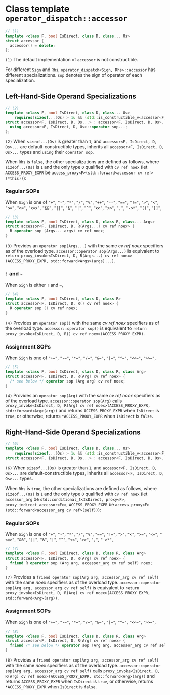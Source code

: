 # Class template `operator_dispatch::accessor`

```cpp
// (1)
template <class F, bool IsDirect, class D, class... Os>
struct accessor {
  accessor() = delete;
};
```

`(1)` The default implementation of `accessor` is not constructible.

For different `Sign` and `Rhs`, `operator_dispatch<Sign, Rhs>::accessor` has different specializations. `sop` denotes the sign of operator of each specialization.

## Left-Hand-Side Operand Specializations

```cpp
// (2)
template <class F, bool IsDirect, class D, class... Os>
    requires(sizeof...(Os) > 1u && (std::is_constructible_v<accessor<F, IsDirect, D, Os>> && ...))
struct accessor<F, IsDirect, D, Os...> : accessor<F, IsDirect, D, Os>... {
  using accessor<F, IsDirect, D, Os>::operator sop...;
};
```

`(2)` When `sizeof...(Os)` is greater than `1`, and `accessor<F, IsDirect, D, Os>...` are default-constructible types, inherits all `accessor<F, IsDirect, D, Os>...` types and `using` their `operator sop`.

When `Rhs` is `false`, the other specializations are defined as follows, where `sizeof...(Os)` is `1` and the only type `O` qualified with `cv ref noex` (let `ACCESS_PROXY_EXPR` be `access_proxy<F>(std::forward<accessor cv ref>(*this))`):

### Regular SOPs

When `Sign` is one of `"+"`, `"-"`, `"*"`, `"/"`, `"%"`, `"++"`, `"--"`, `"=="`, `"!="`, `">"`, `"<"`, `">="`, `"<="`, `"<=>"`, `"&&"`, `"||"`, `"&"`, `"|"`, `"^"`, `"<<"`, `">>"`, `","`, `"->*"`, `"()"`, `"[]"`,

```cpp
// (3)
template <class F, bool IsDirect, class D, class R, class... Args>
struct accessor<F, IsDirect, D, R(Args...) cv ref noex> {
  R operator sop (Args... args) cv ref noex;
}
```

`(3)` Provides an `operator sop(Args...)` with the same *cv ref noex* specifiers as of the overload type. `accessor::operator sop(Args...)` is equivalent to `return proxy_invoke<IsDirect, D, R(Args...) cv ref noex>(ACCESS_PROXY_EXPR, std::forward<Args>(args)...)`.

### `!` and `~`

When `Sign` is either `!` and `~`,

```cpp
// (4)
template <class F, bool IsDirect, class D, class R>
struct accessor<F, IsDirect, D, R() cv ref noex> {
  R operator sop () cv ref noex;
}
```

`(4)` Provides an `operator sop()` with the same *cv ref noex* specifiers as of the overload type. `accessor::operator sop()` is equivalent to `return proxy_invoke<IsDirect, D, R() cv ref noex>(ACCESS_PROXY_EXPR)`.

### Assignment SOPs

When `Sign` is one of `"+="`, `"-="`, `"*="`, `"/="`, `"&="`, `"|="`, `"^="`, `"<<="`, `">>="`,

```cpp
// (5)
template <class F, bool IsDirect, class D, class R, class Arg>
struct accessor<F, IsDirect, D, R(Arg) cv ref noex> {
  /* see below */ operator sop (Arg arg) cv ref noex;
}
```

`(4)` Provides an `operator sop(Arg)` with the same *cv ref noex* specifiers as of the overload type. `accessor::operator sop(Arg)` calls `proxy_invoke<IsDirect, D, R(Arg) cv ref noex>(ACCESS_PROXY_EXPR, std::forward<Arg>(arg))` and returns `ACCESS_PROXY_EXPR` when `IsDirect` is `true`, or otherwise, returns `*ACCESS_PROXY_EXPR` when `IsDirect` is `false`.

## Right-Hand-Side Operand Specializations

```cpp
// (6)
template <class F, bool IsDirect, class D, class... Os>
    requires(sizeof...(Os) > 1u && (std::is_constructible_v<accessor<F, IsDirect, D, Os>> && ...))
struct accessor<F, IsDirect, D, Os...> : accessor<F, IsDirect, D, Os>... {};
```

`(6)` When `sizeof...(Os)` is greater than `1`, and `accessor<F, IsDirect, D, Os>...` are default-constructible types, inherits all `accessor<F, IsDirect, D, Os>...` types.

When `Rhs` is `true`, the other specializations are defined as follows, where `sizeof...(Os)` is `1` and the only type `O` qualified with `cv ref noex` (let `accessor_arg` be `std::conditional_t<IsDirect, proxy<F>, proxy_indirect_accessor<F>>`, `ACCESS_PROXY_EXPR` be `access_proxy<F>(std::forward<accessor_arg cv ref>(self))`):

### Regular SOPs

When `Sign` is one of `"+"`, `"-"`, `"*"`, `"/"`, `"%"`, `"=="`, `"!="`, `">"`, `"<"`, `">="`, `"<="`, `"<=>"`, `"&&"`, `"||"`, `"&"`, `"|"`, `"^"`, `"<<"`, `">>"`, `","`, `"->*"`,

```cpp
// (7)
template <class F, bool IsDirect, class D, class R, class Arg>
struct accessor<F, IsDirect, D, R(Arg) cv ref noex> {
  friend R operator sop (Arg arg, accessor_arg cv ref self) noex;
}
```

`(7)` Provides a `friend operator sop(Arg arg, accessor_arg cv ref self)` with the same *noex* specifiers as of the overload type. `accessor::operator sop(Arg arg, accessor_arg cv ref self)` is equivalent to `return proxy_invoke<IsDirect, D, R(Arg) cv ref noex>(ACCESS_PROXY_EXPR, std::forward<Arg>(arg))`.

### Assignment SOPs

When `Sign` is one of `"+="`, `"-="`, `"*="`, `"/="`, `"&="`, `"|="`, `"^="`, `"<<="`, `">>="`,

```cpp
// (8)
template <class F, bool IsDirect, class D, class R, class Arg>
struct accessor<F, IsDirect, D, R(Arg) cv ref noex> {
  friend /* see below */ operator sop (Arg arg, accessor_arg cv ref self) noex;
}
```

`(8)` Provides a `friend operator sop(Arg arg, accessor_arg cv ref self)` with the same *noex* specifiers as of the overload type. `accessor::operator sop(Arg arg, accessor_arg cv ref self)` calls `proxy_invoke<IsDirect, D, R(Arg) cv ref noex>(ACCESS_PROXY_EXPR, std::forward<Arg>(arg))` and returns `ACCESS_PROXY_EXPR` when `IsDirect` is `true`, or otherwise, returns `*ACCESS_PROXY_EXPR` when `IsDirect` is `false`.
